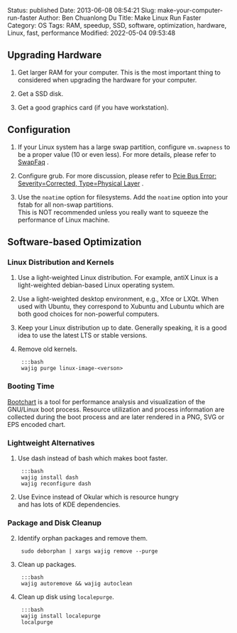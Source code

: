 Status: published
Date: 2013-06-08 08:54:21
Slug: make-your-computer-run-faster
Author: Ben Chuanlong Du
Title: Make Linux Run Faster
Category: OS
Tags: RAM, speedup, SSD, software, optimization, hardware, Linux, fast, performance
Modified: 2022-05-04 09:53:48

 
## Upgrading Hardware

1. Get larger RAM for your computer.
    This is the most important thing to considered
    when upgrading the hardware for your computer.

2. Get a SSD disk.

3. Get a good graphics card (if you have workstation).

## Configuration

1. If your Linux system has a large swap partition, 
    configure `vm.swapness` to be a proper value (10 or even less).
    For more details,
    please refer to
    [SwapFaq](https://help.ubuntu.com/community/SwapFaq)
    .

2. Configure grub. 
    For more discussion,
    please refer to
    [Pcie Bus Error: Severity=Corrected, Type=Physical Layer](http://www.legendu.net/misc/blog/PCIe-Bus-Error:-severity=Corrected,-type=Physical-Layer/)
    .

3. Use the `noatime` option for filesystems. 
    Add the `noatime` option into your fstab for all non-swap partitions.  
    This is NOT recommended
    unless you really want to squeeze the performance of Linux machine.

## Software-based Optimization

### Linux Distribution and Kernels

1. Use a light-weighted Linux distribution. 
    For example,
    antiX Linux is a light-weighted debian-based Linux operating system.

2. Use a light-weighted desktop environment, e.g., Xfce or LXQt.
    When used with Ubuntu, 
    they correspond to Xubuntu and Lubuntu
    which are both good choices for non-powerful computers.

4. Keep your Linux distribution up to date.
    Generally speaking,
    it is a good idea to use the latest LTS or stable versions.

3. Remove old kernels.

        :::bash
        wajig purge linux-image-<verson>

### Booting Time

[Bootchart](https://www.bootchart.org/)
is a tool for performance analysis and visualization of the GNU/Linux boot process. 
Resource utilization and process information are collected during the boot process 
and are later rendered in a PNG, SVG or EPS encoded chart.

### Lightweight Alternatives

1. Use dash instead of bash which makes boot faster.
    
        :::bash
        wajig install dash
        wajig reconfigure dash

2. Use Evince instead of Okular which is resource hungry  
    and has lots of KDE dependencies.

### Package and Disk Cleanup

2. Identify orphan packages and remove them.

        sudo deborphan | xargs wajig remove --purge
        
3. Clean up packages.
        
        :::bash
        wajig autoremove && wajig autoclean

4. Clean up disk using `localepurge`.
        
        :::bash
        wajig install localepurge
        localpurge

